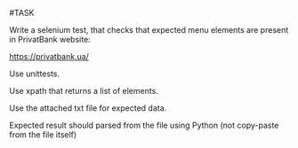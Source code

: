 #TASK

Write a selenium test, that checks that expected menu elements are present in PrivatBank website:

https://privatbank.ua/

Use unittests.

Use xpath that returns a list of elements.

Use the attached txt file for expected data.

Expected result should parsed from the file using Python (not copy-paste from the file itself)